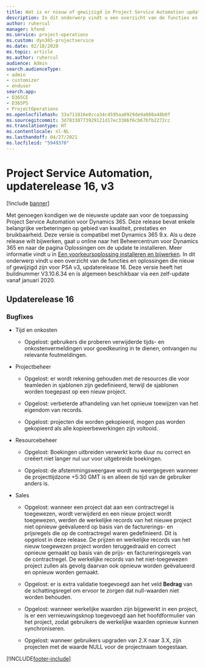 ```yaml
---
title: Wat is er nieuw of gewijzigd in Project Service Automation updaterelease 16, v3
description: In dit onderwerp vindt u een overzicht van de functies en oplossingen die beschikbaar zijn voor Project Service Automation updaterelease 16, v3.
author: ruhercul
manager: kfend
ms.service: project-operations
ms.custom: dyn365-projectservice
ms.date: 02/18/2020
ms.topic: article
ms.author: ruhercul
audience: Admin
search.audienceType:
- admin
- customizer
- enduser
search.app:
- D365CE
- D365PS
- ProjectOperations
ms.openlocfilehash: 33a711816e8cca34c4595aa0929de9a808a48b0f
ms.sourcegitcommit: 3d78338773929121d17ec3386f6cb67bfb2272cc
ms.translationtype: HT
ms.contentlocale: nl-NL
ms.lasthandoff: 04/27/2021
ms.locfileid: "5949370"
---
```

# <a name="project-service-automation-update-release-16-v3"></a>Project Service Automation, updaterelease 16, v3

[!include [banner](../includes/psa-now-project-operations.md)]

Met genoegen kondigen we de nieuwste update aan voor de toepassing Project Service Automation voor Dynamics 365. Deze release bevat enkele belangrijke verbeteringen op gebied van kwaliteit, prestaties en bruikbaarheid.  Deze versie is compatibel met Dynamics 365 9.x. Als u deze release wilt bijwerken, gaat u online naar het Beheercentrum voor Dynamics 365 en naar de pagina Oplossingen om de update te installeren. Meer informatie vindt u in [Een voorkeursoplossing installeren en bijwerken](/dynamics365/project-service/upgrade-psa-home-page).
In dit onderwerp vindt u een overzicht van de functies en oplossingen die nieuw of gewijzigd zijn voor PSA v3, updaterelease 16. Deze versie heeft het buildnummer V3.10.6.34 en is algemeen beschikbaar via een zelf-update vanaf januari 2020.


## <a name="update-release-16"></a>Updaterelease 16

### <a name="bug-fixes"></a>Bugfixes

-   Tijd en onkosten

    -   Opgelost: gebruikers die proberen verwijderde tijds- en onkostenvermeldingen voor goedkeuring in te dienen, ontvangen nu relevante foutmeldingen.

-   Projectbeheer

    -   Opgelost: er wordt rekening gehouden met de resources die voor teamleden in sjablonen zijn gedefinieerd, terwijl de sjablonen worden toegepast op een nieuw project.

    -   Opgelost: verbeterde afhandeling van het opnieuw toewijzen van het eigendom van records.

    -   Opgelost: projecten die worden gekopieerd, mogen pas worden gekopieerd als alle kopieerbewerkingen zijn voltooid.

-   Resourcebeheer

    -   Opgelost: Boekingen uitbreiden verwerkt korte duur nu correct en creëert niet langer nul uur voor uitgebreide boekingen.

    -   Opgelost: de afstemmingsweergave wordt nu weergegeven wanneer de projecttijdzone +5:30 GMT is en alleen de tijd van de gebruiker anders is.

-   Sales

    -   Opgelost: wanneer een project dat aan een contractregel is toegewezen, wordt verwijderd en een nieuw project wordt toegewezen, werden de werkelijke records van het nieuwe project niet opnieuw geëvalueerd op basis van de facturerings- en prijsregels die op de contractregel waren gedefinieerd. Dit is opgelost in deze release. De prijzen en werkelijke records van het nieuw toegewezen project worden teruggedraaid en correct opnieuw gemaakt op basis van de prijs- en factureringsregels van de contractregel. De werkelijke records van het niet-toegewezen project zullen als gevolg daarvan ook opnieuw worden geëvalueerd en opnieuw worden gemaakt.

    -   Opgelost: er is extra validatie toegevoegd aan het veld **Bedrag** van de schattingsregel om ervoor te zorgen dat null-waarden niet worden behouden.

    -   Opgelost: wanneer werkelijke waarden zijn bijgewerkt in een project, is er een vernieuwingsknop toegevoegd aan het hoofdformulier van het project, zodat gebruikers de werkelijke waarden opnieuw kunnen synchroniseren.

    -   Opgelost: wanneer gebruikers upgraden van 2.X naar 3.X, zijn projecten met de waarde NULL voor de projectnaam toegestaan.



[!INCLUDE[footer-include](../includes/footer-banner.md)]